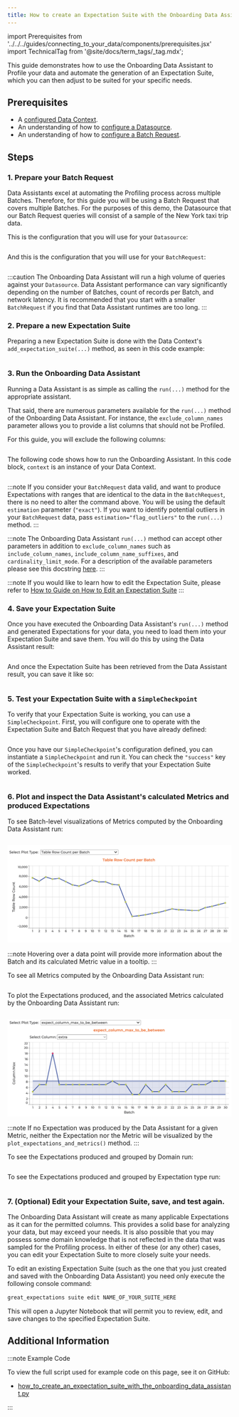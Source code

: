 ```yaml
---
title: How to create an Expectation Suite with the Onboarding Data Assistant
---
```


import Prerequisites from '../../../guides/connecting_to_your_data/components/prerequisites.jsx'
import TechnicalTag from '@site/docs/term_tags/_tag.mdx';

This guide demonstrates how to use the Onboarding Data Assistant to Profile your data and automate the generation of an
Expectation Suite, which you can then adjust to be suited for your specific needs.

## Prerequisites

<Prerequisites>

- A [configured Data Context](/docs/guides/setup/configuring_data_contexts/instantiating_data_contexts/how_to_quickly_instantiate_a_data_context).
- An understanding of how to [configure a Datasource](../../connecting_to_your_data/connect_to_data_overview.md).
- An understanding of how to [configure a Batch Request](/docs/0.15.50/guides/connecting_to_your_data/how_to_get_one_or_more_batches_of_data_from_a_configured_datasource).

</Prerequisites>

## Steps

### 1. Prepare your Batch Request

Data Assistants excel at automating the Profiling process across multiple Batches. Therefore, for this guide you will
 be using a Batch Request that covers multiple Batches. For the purposes of this demo, the Datasource that our Batch
 Request queries will consist of a sample of the New York taxi trip data.

This is the configuration that you will use for your `Datasource`:

```python name="tests/integration/docusaurus/expectations/data_assistants/how_to_create_an_expectation_suite_with_the_onboarding_data_assistant.py datasource_config"
```

And this is the configuration that you will use for your `BatchRequest`:

```python name="tests/integration/docusaurus/expectations/data_assistants/how_to_create_an_expectation_suite_with_the_onboarding_data_assistant.py batch_request"
```

:::caution
The Onboarding Data Assistant will run a high volume of queries against your `Datasource`. Data Assistant performance
  can vary significantly depending on the number of Batches, count of records per Batch, and network latency. It is
  recommended that you start with a smaller `BatchRequest` if you find that Data Assistant runtimes are too long.
:::

### 2. Prepare a new Expectation Suite

Preparing a new Expectation Suite is done with the Data Context's `add_expectation_suite(...)` method, as seen in
this code example:

```python name="tests/integration/docusaurus/expectations/data_assistants/how_to_create_an_expectation_suite_with_the_onboarding_data_assistant.py expectation_suite"
```

### 3. Run the Onboarding Data Assistant

Running a Data Assistant is as simple as calling the `run(...)` method for the appropriate assistant.

That said, there are numerous parameters available for the `run(...)` method of the Onboarding Data Assistant. For
 instance, the `exclude_column_names` parameter allows you to provide a list columns that should not be Profiled.

For this guide, you will exclude the following columns:

```python name="tests/integration/docusaurus/expectations/data_assistants/how_to_create_an_expectation_suite_with_the_onboarding_data_assistant.py exclude_column_names"
```

The following code shows how to run the Onboarding Assistant. In this code block, `context` is an instance of your Data Context.
```python name="tests/integration/docusaurus/expectations/data_assistants/how_to_create_an_expectation_suite_with_the_onboarding_data_assistant.py data_assistant_result"
```

:::note
If you consider your `BatchRequest` data valid, and want to produce Expectations with ranges that are identical to the
  data in the `BatchRequest`, there is no need to alter the command above. You will be using the default `estimation` parameter (`"exact"`).
  If you want to identify potential outliers in your `BatchRequest` data, pass `estimation="flag_outliers"` to the `run(...)` method.
:::

:::note
The Onboarding Data Assistant `run(...)` method can accept other parameters in addition to `exclude_column_names` such
  as `include_column_names`, `include_column_name_suffixes`, and `cardinality_limit_mode`.
  For a description of the available parameters please see this docstring [here](https://github.com/great-expectations/great_expectations/blob/develop/great_expectations/rule_based_profiler/data_assistant/onboarding_data_assistant.py#L44).
:::

:::note
If you would like to learn how to edit the Expectation Suite, please refer to [How to Guide on How to Edit an Expectation Suite](../../expectations/how_to_edit_an_existing_expectationsuite.md)
:::

### 4. Save your Expectation Suite

Once you have executed the Onboarding Data Assistant's `run(...)` method and generated Expectations for your data, you
 need to load them into your Expectation Suite and save them. You will do this by using the Data Assistant result:

```python name="tests/integration/docusaurus/expectations/data_assistants/how_to_create_an_expectation_suite_with_the_onboarding_data_assistant.py get_expectation_suite"
```

And once the Expectation Suite has been retrieved from the Data Assistant result, you can save it like so:

```python name="tests/integration/docusaurus/expectations/data_assistants/how_to_create_an_expectation_suite_with_the_onboarding_data_assistant.py save_expectation_suite"
```

### 5. Test your Expectation Suite with a `SimpleCheckpoint`

To verify that your Expectation Suite is working, you can use a `SimpleCheckpoint`. First, you will configure one to
 operate with the Expectation Suite and Batch Request that you have already defined:

```python name="tests/integration/docusaurus/expectations/data_assistants/how_to_create_an_expectation_suite_with_the_onboarding_data_assistant.py checkpoint_config"
```

Once you have our `SimpleCheckpoint`'s configuration defined, you can instantiate a `SimpleCheckpoint` and run it. You
 can check the `"success"` key of the `SimpleCheckpoint`'s results to verify that your Expectation Suite worked.

```python name="tests/integration/docusaurus/expectations/data_assistants/how_to_create_an_expectation_suite_with_the_onboarding_data_assistant.py checkpoint"
```

### 6. Plot and inspect the Data Assistant's calculated Metrics and produced Expectations

To see Batch-level visualizations of Metrics computed by the Onboarding Data Assistant run:

```python name="tests/integration/docusaurus/expectations/data_assistants/how_to_create_an_expectation_suite_with_the_onboarding_data_assistant.py plot_metrics"
```

![Plot Metrics](../../../images/data_assistant_plot_metrics.png)

:::note
Hovering over a data point will provide more information about the Batch and its calculated Metric value in a tooltip.
:::

To see all Metrics computed by the Onboarding Data Assistant run:

```python name="tests/integration/docusaurus/expectations/data_assistants/how_to_create_an_expectation_suite_with_the_onboarding_data_assistant.py metrics_by_domain"
```

To plot the Expectations produced, and the associated Metrics calculated by the Onboarding Data Assistant run:

```python name="tests/integration/docusaurus/expectations/data_assistants/how_to_create_an_expectation_suite_with_the_onboarding_data_assistant.py plot_expectations_and_metrics"
```

![Plot Expectations and Metrics](../../../images/data_assistant_plot_expectations_and_metrics.png)

:::note
If no Expectation was produced by the Data Assistant for a given Metric, neither the Expectation nor the Metric will be visualized by the `plot_expectations_and_metrics()` method.
:::

To see the Expectations produced and grouped by Domain run:

```python name="tests/integration/docusaurus/expectations/data_assistants/how_to_create_an_expectation_suite_with_the_onboarding_data_assistant.py show_expectations_by_domain_type"
```

To see the Expectations produced and grouped by Expectation type run:

```python name="tests/integration/docusaurus/expectations/data_assistants/how_to_create_an_expectation_suite_with_the_onboarding_data_assistant.py show_expectations_by_expectation_type"
```

### 7. (Optional) Edit your Expectation Suite, save, and test again.

The Onboarding Data Assistant will create as many applicable Expectations as it can for the permitted columns. This
 provides a solid base for analyzing your data, but may exceed your needs. It is also possible that you may possess
 some domain knowledge that is not reflected in the data that was sampled for the Profiling process. In either of these
 (or any other) cases, you can edit your Expectation Suite to more closely suite your needs.

To edit an existing Expectation Suite (such as the one that you just created and saved with the Onboarding Data
 Assistant) you need only execute the following console command:

```markdown title="Terminal command"
great_expectations suite edit NAME_OF_YOUR_SUITE_HERE
```

This will open a Jupyter Notebook that will permit you to review, edit, and save changes to the specified Expectation
 Suite.

## Additional Information

:::note Example Code

To view the full script used for example code on this page, see it on GitHub:
- [how_to_create_an_expectation_suite_with_the_onboarding_data_assistant.py](https://github.com/great-expectations/great_expectations/blob/develop/tests/integration/docusaurus/expectations/data_assistants/how_to_create_an_expectation_suite_with_the_onboarding_data_assistant.py)

:::
